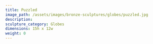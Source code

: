 ```yaml
---
title: Puzzled
image_path: /assets/images/bronze-sculptures/globes/puzzled.jpg
description:
sculpture_category: Globes
dimensions: 15h x 12w
weight: 0
---
```



